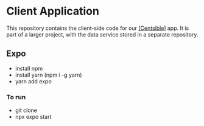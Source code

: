 # Client Application

This repository contains the client-side code for our [[Centsible]]([url](https://github.com/calvin-cs262-Fall2024-TheATeam/Project)) app. 
It is part of a larger project, with the data service stored in a separate repository.


## Expo 
- install npm
- install yarn (npm i -g yarn)
- yarn add expo

### To run
- git clone <repository url>
- npx expo start
